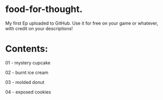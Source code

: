 # food-for-thought.
My first Ep uploaded to GitHub. Use it for free on your game or whatever, with credit on your descriptions!

# Contents:
01 - mystery cupcake

02 - burnt ice cream

03 - molded donut

04 - exposed cookies

